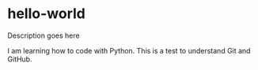 # hello-world
Description goes here

I am learning how to code with Python.  This is a test to understand Git and GitHub.
